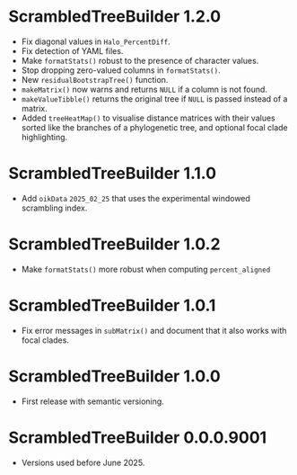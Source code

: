 # ScrambledTreeBuilder 1.2.0

* Fix diagonal values in `Halo_PercentDiff`.
* Fix detection of YAML files.
* Make `formatStats()` robust to the presence of character values.
* Stop dropping zero-valued columns in `formatStats()`.
* New `residualBootstrapTree()` function.
* `makeMatrix()` now warns and returns `NULL` if a column is not found.
* `makeValueTibble()` returns the original tree if `NULL` is passed instead of
   a matrix.
* Added `treeHeatMap()` to visualise distance matrices with their values sorted
  like the branches of a phylogenetic tree, and optional focal clade
  highlighting.

# ScrambledTreeBuilder 1.1.0

* Add `oikData` `2025_02_25` that uses the experimental windowed scrambling
  index.

# ScrambledTreeBuilder 1.0.2

* Make `formatStats()` more robust when computing `percent_aligned`

# ScrambledTreeBuilder 1.0.1

* Fix error messages in `subMatrix()` and document that it also works with
  focal clades.

# ScrambledTreeBuilder 1.0.0

* First release with semantic versioning.

# ScrambledTreeBuilder 0.0.0.9001

* Versions used before June 2025.
